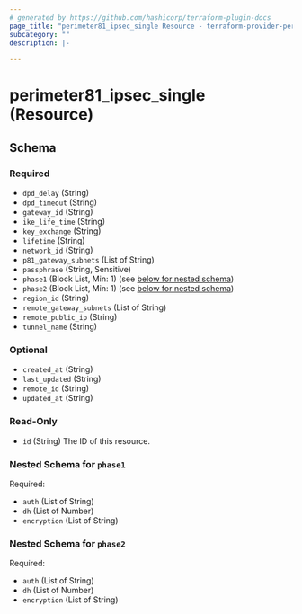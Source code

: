 ```yaml
---
# generated by https://github.com/hashicorp/terraform-plugin-docs
page_title: "perimeter81_ipsec_single Resource - terraform-provider-perimeter81"
subcategory: ""
description: |-
  
---
```


# perimeter81_ipsec_single (Resource)





<!-- schema generated by tfplugindocs -->
## Schema

### Required

- `dpd_delay` (String)
- `dpd_timeout` (String)
- `gateway_id` (String)
- `ike_life_time` (String)
- `key_exchange` (String)
- `lifetime` (String)
- `network_id` (String)
- `p81_gateway_subnets` (List of String)
- `passphrase` (String, Sensitive)
- `phase1` (Block List, Min: 1) (see [below for nested schema](#nestedblock--phase1))
- `phase2` (Block List, Min: 1) (see [below for nested schema](#nestedblock--phase2))
- `region_id` (String)
- `remote_gateway_subnets` (List of String)
- `remote_public_ip` (String)
- `tunnel_name` (String)

### Optional

- `created_at` (String)
- `last_updated` (String)
- `remote_id` (String)
- `updated_at` (String)

### Read-Only

- `id` (String) The ID of this resource.

<a id="nestedblock--phase1"></a>
### Nested Schema for `phase1`

Required:

- `auth` (List of String)
- `dh` (List of Number)
- `encryption` (List of String)


<a id="nestedblock--phase2"></a>
### Nested Schema for `phase2`

Required:

- `auth` (List of String)
- `dh` (List of Number)
- `encryption` (List of String)
